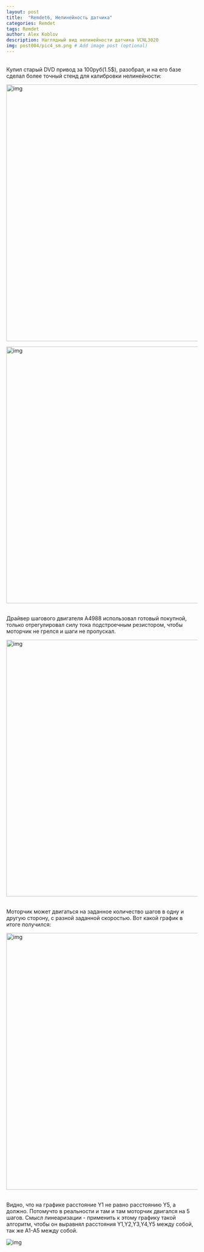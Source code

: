 ```yaml
---
layout: post
title:  "Remdet6, Нелинейность датчика"
categories: Remdet
tags: Remdet
author: Alex Koblov
description: Наглядный вид нелинейности датчика VCNL3020
img: post004/pic4_sm.png # Add image post (optional)
---
```

<p><br>Купил старый DVD привод за 100руб(1.5$), разобрал, и на его базе сделал более точный стенд для калибровки нелинейности:</p>
<p><a  href="{{ site.baseurl }}/assets/images/post004/pic1.jpg" class="highslide" onclick="return hs.expand(this)">
   <img src="{{ site.baseurl }}/assets/images/post004/pic1_sm.jpg" alt="img" width="677" /></a></p>
<p><a  href="{{ site.baseurl }}/assets/images/post004/pic2.jpg" class="highslide" onclick="return hs.expand(this)">
   <img src="{{ site.baseurl }}/assets/images/post004/pic2_sm.jpg" alt="img" width="677" /></a></p>
<p><br>Драйвер шагового двигателя A4988 использовал готовый покупной, только отрегулировал силу тока подстроечным резистором, чтобы моторчик не грелся и шаги не пропускал.</p>
<p><a  href="{{ site.baseurl }}/assets/images/post004/pic3.jpg" class="highslide" onclick="return hs.expand(this)">
   <img src="{{ site.baseurl }}/assets/images/post004/pic3_sm.jpg" alt="img" width="677" /></a></p>
<p><br>Моторчик может двигаться на заданное количество шагов в одну и другую сторону, с разной заданной скоростью. Вот какой график в итоге получился:</p>
<p><a  href="{{ site.baseurl }}/assets/images/post004/pic4.png" class="highslide" onclick="return hs.expand(this)">
   <img src="{{ site.baseurl }}/assets/images/post004/pic4_sm.png" alt="img" width="677" /></a></p>
<p><br>Видно, что на графике расстояние Y1 не равно расстоянию Y5, а должно. Потомучто в реальности и там и там моторчик двигался на 5 шагов. Смысл линеаризации - применить к этому графику такой алгоритм, чтобы он выравнял расстояния Y1,Y2,Y3,Y4,Y5 между собой, так же A1-A5 между собой.</p>
<p><img src="{{ site.baseurl }}/assets/images/post004/test_stend2.gif" alt="img"></p> 
